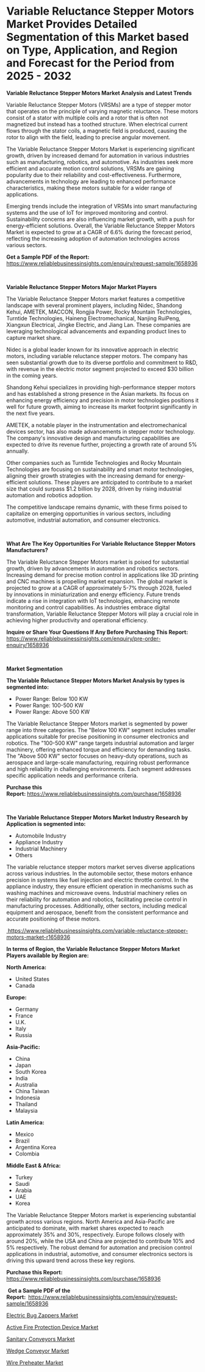 <p><h1>Variable Reluctance Stepper Motors Market Provides Detailed Segmentation of this Market based on Type, Application, and Region and Forecast for the Period from 2025 - 2032</h1></p><p><strong>Variable Reluctance Stepper Motors Market Analysis and Latest Trends</strong></p>
<p><p>Variable Reluctance Stepper Motors (VRSMs) are a type of stepper motor that operates on the principle of varying magnetic reluctance. These motors consist of a stator with multiple coils and a rotor that is often not magnetized but instead has a toothed structure. When electrical current flows through the stator coils, a magnetic field is produced, causing the rotor to align with the field, leading to precise angular movement.</p><p>The Variable Reluctance Stepper Motors Market is experiencing significant growth, driven by increased demand for automation in various industries such as manufacturing, robotics, and automotive. As industries seek more efficient and accurate motion control solutions, VRSMs are gaining popularity due to their reliability and cost-effectiveness. Furthermore, advancements in technology are leading to enhanced performance characteristics, making these motors suitable for a wider range of applications.</p><p>Emerging trends include the integration of VRSMs into smart manufacturing systems and the use of IoT for improved monitoring and control. Sustainability concerns are also influencing market growth, with a push for energy-efficient solutions. Overall, the Variable Reluctance Stepper Motors Market is expected to grow at a CAGR of 6.6% during the forecast period, reflecting the increasing adoption of automation technologies across various sectors.</p></p>
<p><strong>Get a Sample PDF of the Report:&nbsp;</strong> <a href="https://www.reliablebusinessinsights.com/enquiry/request-sample/1658936?utm_campaign=1119&utm_medium=2&utm_source=Github&utm_content=ia&utm_term=08042025&utm_id=variable-reluctance-stepper-motors">https://www.reliablebusinessinsights.com/enquiry/request-sample/1658936</a></p>
<p>&nbsp;</p>
<p><strong>Variable Reluctance Stepper Motors Major Market Players</strong></p>
<p><p>The Variable Reluctance Stepper Motors market features a competitive landscape with several prominent players, including Nidec, Shandong Kehui, AMETEK, MACCON, Rongjia Power, Rocky Mountain Technologies, Turntide Technologies, Haineng Electromechanical, Nanjing RuiPeng, Xiangxun Electrical, Jingke Electric, and Jiang Lan. These companies are leveraging technological advancements and expanding product lines to capture market share.</p><p>Nidec is a global leader known for its innovative approach in electric motors, including variable reluctance stepper motors. The company has seen substantial growth due to its diverse portfolio and commitment to R&D, with revenue in the electric motor segment projected to exceed $30 billion in the coming years.</p><p>Shandong Kehui specializes in providing high-performance stepper motors and has established a strong presence in the Asian markets. Its focus on enhancing energy efficiency and precision in motor technologies positions it well for future growth, aiming to increase its market footprint significantly in the next five years.</p><p>AMETEK, a notable player in the instrumentation and electromechanical devices sector, has also made advancements in stepper motor technology. The company's innovative design and manufacturing capabilities are expected to drive its revenue further, projecting a growth rate of around 5% annually.</p><p>Other companies such as Turntide Technologies and Rocky Mountain Technologies are focusing on sustainability and smart motor technologies, aligning their growth strategies with the increasing demand for energy-efficient solutions. These players are anticipated to contribute to a market size that could surpass $1.2 billion by 2028, driven by rising industrial automation and robotics adoption. </p><p>The competitive landscape remains dynamic, with these firms poised to capitalize on emerging opportunities in various sectors, including automotive, industrial automation, and consumer electronics.</p></p>
<p>&nbsp;</p>
<p><strong>What Are The Key Opportunities For Variable Reluctance Stepper Motors Manufacturers?</strong></p>
<p><p>The Variable Reluctance Stepper Motors market is poised for substantial growth, driven by advancements in automation and robotics sectors. Increasing demand for precise motion control in applications like 3D printing and CNC machines is propelling market expansion. The global market is projected to grow at a CAGR of approximately 5-7% through 2028, fueled by innovations in miniaturization and energy efficiency. Future trends indicate a rise in integration with IoT technologies, enhancing remote monitoring and control capabilities. As industries embrace digital transformation, Variable Reluctance Stepper Motors will play a crucial role in achieving higher productivity and operational efficiency.</p></p>
<p><strong>Inquire or Share Your Questions If Any Before Purchasing This Report:</strong> <a href="https://www.reliablebusinessinsights.com/enquiry/pre-order-enquiry/1658936?utm_campaign=1119&utm_medium=2&utm_source=Github&utm_content=ia&utm_term=08042025&utm_id=variable-reluctance-stepper-motors">https://www.reliablebusinessinsights.com/enquiry/pre-order-enquiry/1658936</a></p>
<p>&nbsp;</p>
<p><strong>Market Segmentation</strong></p>
<p><strong>The Variable Reluctance Stepper Motors Market Analysis by types is segmented into:</strong></p>
<p><ul><li>Power Range: Below 100 KW</li><li>Power Range: 100-500 KW</li><li>Power Range: Above 500 KW</li></ul></p>
<p><p>The Variable Reluctance Stepper Motors market is segmented by power range into three categories. The "Below 100 KW" segment includes smaller applications suitable for precise positioning in consumer electronics and robotics. The "100-500 KW" range targets industrial automation and larger machinery, offering enhanced torque and efficiency for demanding tasks. The "Above 500 KW" sector focuses on heavy-duty operations, such as aerospace and large-scale manufacturing, requiring robust performance and high reliability in challenging environments. Each segment addresses specific application needs and performance criteria.</p></p>
<p><strong>Purchase this Report:&nbsp;</strong><a href="https://www.reliablebusinessinsights.com/purchase/1658936?utm_campaign=1119&utm_medium=2&utm_source=Github&utm_content=ia&utm_term=08042025&utm_id=variable-reluctance-stepper-motors">https://www.reliablebusinessinsights.com/purchase/1658936</a></p>
<p>&nbsp;</p>
<p><strong>The Variable Reluctance Stepper Motors Market Industry Research by Application is segmented into:</strong></p>
<p><ul><li>Automobile Industry</li><li>Appliance Industry</li><li>Industrial Machinery</li><li>Others</li></ul></p>
<p><p>The variable reluctance stepper motors market serves diverse applications across various industries. In the automobile sector, these motors enhance precision in systems like fuel injection and electric throttle control. In the appliance industry, they ensure efficient operation in mechanisms such as washing machines and microwave ovens. Industrial machinery relies on their reliability for automation and robotics, facilitating precise control in manufacturing processes. Additionally, other sectors, including medical equipment and aerospace, benefit from the consistent performance and accurate positioning of these motors.</p></p>
<p><a href="https://www.reliablebusinessinsights.com/variable-reluctance-stepper-motors-market-r1658936?utm_campaign=1119&utm_medium=2&utm_source=Github&utm_content=ia&utm_term=08042025&utm_id=variable-reluctance-stepper-motors">&nbsp;https://www.reliablebusinessinsights.com/variable-reluctance-stepper-motors-market-r1658936</a></p>
<p><strong>In terms of Region, the Variable Reluctance Stepper Motors Market Players available by Region are:</strong></p>
<p>
    <p> <strong> North America: </strong>
        <ul>
            <li>United States</li>
            <li>Canada</li>
        </ul>
        </p> 
    <p> <strong> Europe: </strong>
        <ul>
            <li>Germany</li>
            <li>France</li>
            <li>U.K.</li>
            <li>Italy</li>
            <li>Russia</li>
        </ul>
        </p> 
    <p> <strong> Asia-Pacific: </strong>
        <ul>
            <li>China</li>
            <li>Japan</li>
            <li>South Korea</li>
            <li>India</li>
            <li>Australia</li>
            <li>China Taiwan</li>
            <li>Indonesia</li>
            <li>Thailand</li>
            <li>Malaysia</li>
        </ul>
        </p> 
    <p> <strong> Latin America: </strong>
        <ul>
            <li>Mexico</li>
            <li>Brazil</li>
            <li>Argentina Korea</li>
            <li>Colombia</li>
        </ul>
        </p> 
    <p> <strong> Middle East & Africa: </strong>
        <ul>
            <li>Turkey</li>
            <li>Saudi</li>
            <li>Arabia</li>
            <li>UAE</li>
            <li>Korea</li>
        </ul>
    </p>
    </p>
<p><p>The Variable Reluctance Stepper Motors market is experiencing substantial growth across various regions. North America and Asia-Pacific are anticipated to dominate, with market shares expected to reach approximately 35% and 30%, respectively. Europe follows closely with around 20%, while the USA and China are projected to contribute 10% and 5% respectively. The robust demand for automation and precision control applications in industrial, automotive, and consumer electronics sectors is driving this upward trend across these key regions.</p></p>
<p><strong>Purchase this Report: </strong><a href="https://www.reliablebusinessinsights.com/purchase/1658936?utm_campaign=1119&utm_medium=2&utm_source=Github&utm_content=ia&utm_term=08042025&utm_id=variable-reluctance-stepper-motors">https://www.reliablebusinessinsights.com/purchase/1658936</a></p>
<p>&nbsp;<strong>Get a Sample PDF of the Report:&nbsp;&nbsp;</strong><a href="https://www.reliablebusinessinsights.com/enquiry/request-sample/1658936?utm_campaign=1119&utm_medium=2&utm_source=Github&utm_content=ia&utm_term=08042025&utm_id=variable-reluctance-stepper-motors">https://www.reliablebusinessinsights.com/enquiry/request-sample/1658936</a></p>
<p><strong></strong></p>
<p><p><a href="https://github.com/myongfranzcs/Market-Research-Report-List-1/blob/main/electric-bug-zappers-market.md?utm_campaign=1119&utm_medium=2&utm_source=Github&utm_content=ia&utm_term=08042025&utm_id=variable-reluctance-stepper-motors">Electric Bug Zappers Market</a></p><p><a href="https://github.com/tentandyik/Market-Research-Report-List-1/blob/main/active-fire-protection-device-market.md?utm_campaign=1119&utm_medium=2&utm_source=Github&utm_content=ia&utm_term=08042025&utm_id=variable-reluctance-stepper-motors">Active Fire Protection Device Market</a></p><p><a href="https://github.com/lonanweaseh4/Market-Research-Report-List-1/blob/main/sanitary-conveyors-market.md?utm_campaign=1119&utm_medium=2&utm_source=Github&utm_content=ia&utm_term=08042025&utm_id=variable-reluctance-stepper-motors">Sanitary Conveyors Market</a></p><p><a href="https://github.com/negrocybul4w/Market-Research-Report-List-1/blob/main/wedge-conveyor-market.md?utm_campaign=1119&utm_medium=2&utm_source=Github&utm_content=ia&utm_term=08042025&utm_id=variable-reluctance-stepper-motors">Wedge Conveyor Market</a></p><p><a href="https://github.com/biandnikelrs/Market-Research-Report-List-1/blob/main/wire-preheater-market.md?utm_campaign=1119&utm_medium=2&utm_source=Github&utm_content=ia&utm_term=08042025&utm_id=variable-reluctance-stepper-motors">Wire Preheater Market</a></p></p>